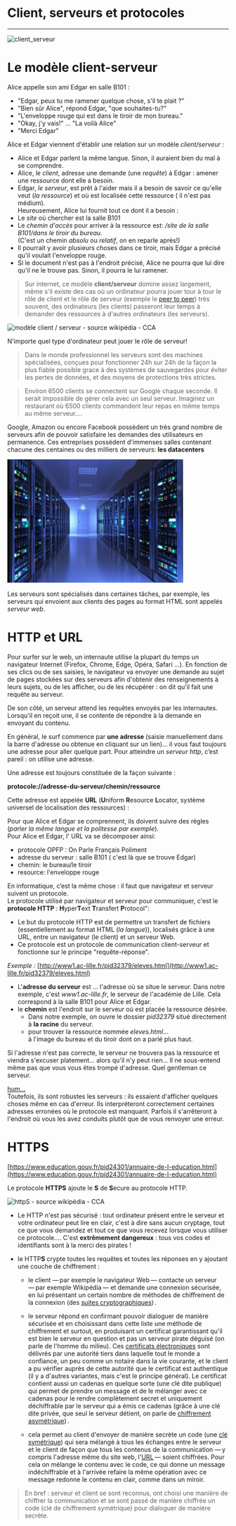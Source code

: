 # Client, serveurs et protocoles
---------------------------------
![client_serveur](client_serveur.svg)

# Le modèle client-serveur 	

Alice appelle son ami Edgar en salle B101 :

- "Edgar, peux tu me ramener quelque chose, s'il te plait ?"
- "Bien sûr Alice", répond Edgar, "que souhaites-tu?"
- "L'enveloppe rouge qui est dans le  tiroir de mon bureau."
- "Okay, j'y vais!" ... "La voilà Alice"
- "Merci Edgar"

Alice et Edgar viennent d'établir une relation sur un modèle _client/serveur_  :

* Alice et Edgar parlent la même langue. Sinon, il auraient bien du mal à se comprendre.
* Alice, _le client_, adresse une demande (une _requête_) à Edgar : amener une ressource dont elle a besoin.
* Edgar, _le serveur_, est prêt à l'aider mais il a besoin de savoir ce qu'elle veut (_la ressource_) et où est localisée cette ressource ( il n'est pas médium).  
Heureusement, Alice lui fournit tout ce dont il a besoin :
* Le _site_ où chercher est la salle B101
* Le _chemin d'accès_ pour arriver à la ressource est: _/site de la salle B101/dans le tiroir du bureau_.  
(C'est un chemin _absolu_ ou _relatif_, on en reparle après!)
* Il pourrait y avoir plusieurs choses dans ce tiroir, mais Edgar a précisé qu'il voulait l'enveloppe rouge.
* Si le document n'est pas à l'endroit précisé, Alice ne pourra que lui dire qu'il ne le trouve pas. Sinon, il pourra le lui ramener. 

>Sur internet, ce modèle **client/serveur** domine assez largement, même  s'il existe des cas où un ordinateur pourra jouer tour à tour le rôle de  client et le rôle de serveur (exemple le [peer to peer](https://www.journaldunet.fr/web-tech/dictionnaire-du-webmastering/1203399-p2p-peer-to-peer-definition-traduction-et-acteurs/)) très souvent, des ordinateurs (les clients) passeront leur  temps à demander des ressources à d'autres ordinateurs (les serveurs). 

![modèle client / serveur - source wikipédia - CCA](modele_client_serveur.png)

N'importe quel type d'ordinateur peut jouer le rôle de serveur!

>Dans le monde professionnel les serveurs sont des machines spécialisées, conçues pour fonctionner 24h sur 24h de la façon la plus fiable possible grace à des systèmes de sauvegardes pour éviter les pertes de données, et des moyens de protections très strictes.	
 						 
>Environ 6500 clients se connectent sur Google chaque seconde. Il serait impossible de gérer cela avec un seul serveur. Imaginez un restaurant où 6500 clients commandent leur repas en même temps au même serveur....

Google, Amazon ou encore Facebook possèdent un très grand nombre de  serveurs afin de pouvoir satisfaire les demandes des utilisateurs en  permanence. Ces entreprises possèdent d'immenses salles contenant chacune des centaines ou des milliers de serveurs: __les datacenters__  

![salle-serveur](salle_serveur.jpg) 				

Les serveurs sont spécialisés dans certaines tâches, par exemple, les serveurs qui envoient aux clients des pages au format HTML sont appelés _serveur web_. 

# HTTP et URL 

Pour surfer sur le web, un internaute utilise la plupart du temps un navigateur Internet (Firefox, Chrome, Edge, Opéra, Safari ...).
En fonction de ses clics ou de ses saisies, le navigateur va envoyer une demande au sujet de pages stockées sur des serveurs afin d'obtenir des renseignements à leurs sujets, ou de les afficher, ou de les récupérer : on dit qu'il fait une requête au serveur.  

De son côté, un  serveur attend les requêtes envoyés par les internautes.  
Lorsqu'il en reçoit une, il se contente de  répondre à la demande en envoyant du contenu.  

En général, le surf commence par **une adresse** (saisie manuellement dans la barre d'adresse ou obtenue en cliquant sur un lien)... il vous faut toujours une adresse pour aller quelque part. Pour  atteindre un _serveur http_, c’est pareil : on utilise une adresse.  

Une adresse est toujours constituée de la façon suivante : 

**protocole://adresse-du-serveur/chemin/ressource** 

Cette adresse est appelée **URL**  (**U**niform **R**esource **L**ocator, système universel de localisation des ressources) :

Pour que Alice et Edgar se comprennent, ils doivent suivre des règles (_parler la même langue et la politesse par exemple_).  
Pour Alice et Edgar, l' URL va se décomposer ainsi:
- protocole OPFP : On Parle Français Poliment
- adresse du serveur : salle B101 ( c'est là que se trouve Edgar)
- chemin: le bureau/le tiroir
- resource: l'enveloppe rouge

En informatique, c’est la même chose : il faut que navigateur et serveur suivent un protocole.  
Le protocole utilisé par navigateur et serveur pour communiquer, c'est le __protocole HTTP__ :  **H**yper**T**ext **T**ransfert **P**rotocol":  
* Le but du protocole HTTP est de permettre un transfert de  fichiers (essentiellement au format HTML (_la langue_)),  localisés grâce à une  URL, entre un navigateur (le client) et un serveur  Web.
* Ce protocole est un protocole de communication client-serveur et fonctionne sur le principe "requête-réponse".   

_Exemple :_
[http://www1.ac-lille.fr/pid32379/eleves.html](http://www1.ac-lille.fr/pid32379/eleves.html) 

* L'**adresse du serveur** est ... l'adresse où se situe le serveur. Dans notre exemple, c'est _www1.ac-lille.fr_, le serveur de l'académie de Lille. Cela correspond à la salle B101 pour Alice et Edgar.
* le **chemin** est l'endroit sur le serveur où est placée la ressource désirée.
	- Dans notre exemple, on ouvre le dossier _pid32379_ situé directement à __la racine__ du serveur. 
	- pour trouver la ressource nommée _eleves.html_...  
	à l'image du bureau et du tiroir dont on a parlé plus haut.

Si l'adresse n'est pas correcte, le serveur ne trouvera pas la ressource et viendra s'excuser platement... alors qu'il n'y peut rien... Il ne sous-entend même pas que vous vous êtes trompé d'adresse. Quel gentleman ce serveur.

[hum...](http://www1.ac-lille.fr/Hum.fr)
​	
Toutefois, ils sont robustes les serveurs : ils essaient d'afficher quelques choses même en cas d'erreur. Ils interpréteront correctement certaines adresses erronées où le protocole est manquant. Parfois il s'arrêteront à l'endroit où vous les avez conduits plutôt que de vous renvoyer une erreur.

# HTTPS

[https://www.education.gouv.fr/pid24301/annuaire-de-l-education.html](https://www.education.gouv.fr/pid24301/annuaire-de-l-education.html)

Le protocole **HTTPS** ajoute le **S** de **S**ecure au protocole HTTP.



![httpS - source wikipédia - CCA](https://upload.wikimedia.org/wikipedia/commons/e/e5/HTTPS_icon.png)



- Le HTTP n'est pas sécurisé : tout ordinateur présent entre le serveur et votre ordinateur peut lire en clair, c'est à dire sans aucun cryptage, tout ce que vous demandez et tout ce que vous recevez lorsque vous utiliser ce protocole.... C'est **extrêmement dangereux** : tous vos codes et identifiants sont à la merci des pirates !


- le HTTP**S** crypte toutes les requêtes et toutes les réponses en y ajoutant une couche de chiffrement :

  - le client — par exemple le navigateur Web — contacte un serveur  — par exemple Wikipédia — et demande une connexion sécurisée, en lui  présentant un certain nombre de méthodes de chiffrement de la connexion  (des [suites cryptographiques](https://fr.wikipedia.org/wiki/Suite_cryptographique)) .

  - le serveur répond en  confirmant pouvoir dialoguer de manière  sécurisée et en choisissant dans cette liste une méthode de chiffrement  et surtout, en produisant un certificat garantissant qu'il est bien le  serveur en question et pas un serveur pirate déguisé (on parle de  l'homme du milieu). 
    Ces [certificats électroniques](https://fr.wikipedia.org/wiki/Certificat_électronique)  sont délivrés par une autorité tiers dans laquelle tout le monde a  confiance, un peu comme un notaire dans la vie courante, et le client a  pu vérifier auprès de cette autorité que le certificat est authentique  (il y a d'autres variantes, mais c'est le principe général). 
    Le  certificat contient aussi un cadenas en quelque sorte (une clé dite  publique) qui permet de prendre un message et de le mélanger avec ce  cadenas pour le rendre complètement secret et uniquement déchiffrable  par le serveur qui a émis ce cadenas (grâce à une clé dite privée, que  seul le serveur détient, on parle de [chiffrement asymétrique](https://fr.wikipedia.org/wiki/Cryptographie_asymétrique)) .

  - cela permet au client d'envoyer de manière secrète un code (une [clé symétrique](https://fr.wikipedia.org/wiki/Clé_symétrique))  qui sera mélangé à tous les échanges entre le serveur et le client de  façon que tous les contenus de la communication — y compris l'adresse  même du site web, l'[URL](https://fr.wikipedia.org/wiki/Uniform_Resource_Locator) —  soient chiffrées. Pour cela on mélange le contenu avec le code, ce qui  donne un message indéchiffrable et à l'arrivée refaire la même opération  avec ce message redonne le contenu en clair, comme dans un miroir.

    

> En bref : serveur et client se sont reconnus, ont choisi une manière  de chiffrer la communication et se sont passé de manière chiffrée un  code (clé de chiffrement symétrique) pour dialoguer de manière secrète.  


